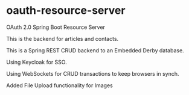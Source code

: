# oauth-resource-server
OAuth 2.0 Spring Boot Resource Server

This is the backend for articles and contacts.

This is a Spring REST CRUD backend to an Embedded Derby database.

Using Keycloak for SSO.

Using WebSockets for CRUD transactions to keep browsers in synch.

Added File Upload functionality for Images